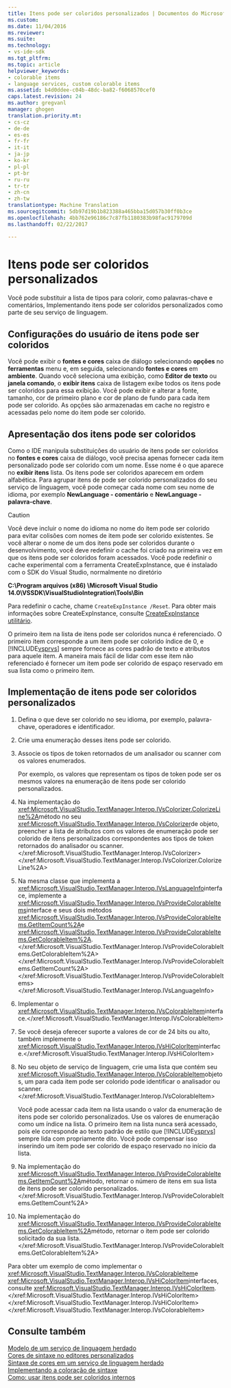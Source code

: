 ```yaml
---
title: Itens pode ser coloridos personalizados | Documentos do Microsoft
ms.custom: 
ms.date: 11/04/2016
ms.reviewer: 
ms.suite: 
ms.technology:
- vs-ide-sdk
ms.tgt_pltfrm: 
ms.topic: article
helpviewer_keywords:
- colorable items
- language services, custom colorable items
ms.assetid: b4d0ddee-c04b-48dc-ba82-f6068570cef0
caps.latest.revision: 24
ms.author: gregvanl
manager: ghogen
translation.priority.mt:
- cs-cz
- de-de
- es-es
- fr-fr
- it-it
- ja-jp
- ko-kr
- pl-pl
- pt-br
- ru-ru
- tr-tr
- zh-cn
- zh-tw
translationtype: Machine Translation
ms.sourcegitcommit: 5db97d19b1b823388a465bba15d057b30ff0b3ce
ms.openlocfilehash: 4bb762e96186c7c87fb1180383b98fac9179709d
ms.lasthandoff: 02/22/2017

---
```

# <a name="custom-colorable-items"></a>Itens pode ser coloridos personalizados
Você pode substituir a lista de tipos para colorir, como palavras-chave e comentários, Implementando itens pode ser coloridos personalizados como parte de seu serviço de linguagem.  
  
## <a name="user-settings-of-colorable-items"></a>Configurações do usuário de itens pode ser coloridos  
 Você pode exibir o **fontes e cores** caixa de diálogo selecionando **opções** no **ferramentas** menu e, em seguida, selecionando **fontes e cores** em **ambiente**. Quando você seleciona uma exibição, como **Editor de texto** ou **janela comando**, o **exibir itens** caixa de listagem exibe todos os itens pode ser coloridos para essa exibição. Você pode exibir e alterar a fonte, tamanho, cor de primeiro plano e cor de plano de fundo para cada item pode ser colorido. As opções são armazenadas em cache no registro e acessadas pelo nome do item pode ser colorido.  
  
## <a name="presentation-of-colorable-items"></a>Apresentação dos itens pode ser coloridos  
 Como o IDE manipula substituições do usuário de itens pode ser coloridos no **fontes e cores** caixa de diálogo, você precisa apenas fornecer cada item personalizado pode ser colorido com um nome. Esse nome é o que aparece no **exibir itens** lista. Os itens pode ser coloridos aparecem em ordem alfabética. Para agrupar itens de pode ser colorido personalizados do seu serviço de linguagem, você pode começar cada nome com seu nome de idioma, por exemplo **NewLanguage - comentário** e **NewLanguage - palavra-chave**.  
  
> [!CAUTION]
>  Você deve incluir o nome do idioma no nome do item pode ser colorido para evitar colisões com nomes de item pode ser colorido existentes. Se você alterar o nome de um dos itens pode ser coloridos durante o desenvolvimento, você deve redefinir o cache foi criado na primeira vez em que os itens pode ser coloridos foram acessados. Você pode redefinir o cache experimental com a ferramenta CreateExpInstance, que é instalado com o SDK do Visual Studio, normalmente no diretório  
>   
>  **C:\Program arquivos (x86) \Microsoft Visual Studio 14.0\VSSDK\VisualStudioIntegration\Tools\Bin**  
>   
>  Para redefinir o cache, chame `CreateExpInstance /Reset`. Para obter mais informações sobre CreateExpInstance, consulte [CreateExpInstance utilitário](../../extensibility/internals/createexpinstance-utility.md).  
  
 O primeiro item na lista de itens pode ser coloridos nunca é referenciado. O primeiro item corresponde a um item pode ser colorido índice de 0, e [!INCLUDE[vsprvs](../../code-quality/includes/vsprvs_md.md)] sempre fornece as cores padrão de texto e atributos para aquele item. A maneira mais fácil de lidar com esse item não referenciado é fornecer um item pode ser colorido de espaço reservado em sua lista como o primeiro item.  
  
## <a name="implementing-custom-colorable-items"></a>Implementação de itens pode ser coloridos personalizados  
  
1.  Defina o que deve ser colorido no seu idioma, por exemplo, palavra-chave, operadores e identificador.  
  
2.  Crie uma enumeração desses itens pode ser colorido.  
  
3.  Associe os tipos de token retornados de um analisador ou scanner com os valores enumerados.  
  
     Por exemplo, os valores que representam os tipos de token pode ser os mesmos valores na enumeração de itens pode ser colorido personalizados.  
  
4.  Na implementação do <xref:Microsoft.VisualStudio.TextManager.Interop.IVsColorizer.ColorizeLine%2A>método no seu <xref:Microsoft.VisualStudio.TextManager.Interop.IVsColorizer>de objeto, preencher a lista de atributos com os valores de enumeração pode ser colorido de itens personalizados correspondentes aos tipos de token retornados do analisador ou scanner.</xref:Microsoft.VisualStudio.TextManager.Interop.IVsColorizer> </xref:Microsoft.VisualStudio.TextManager.Interop.IVsColorizer.ColorizeLine%2A>  
  
5.  Na mesma classe que implementa a <xref:Microsoft.VisualStudio.TextManager.Interop.IVsLanguageInfo>interface, implemente a <xref:Microsoft.VisualStudio.TextManager.Interop.IVsProvideColorableItems>interface e seus dois métodos <xref:Microsoft.VisualStudio.TextManager.Interop.IVsProvideColorableItems.GetItemCount%2A>e <xref:Microsoft.VisualStudio.TextManager.Interop.IVsProvideColorableItems.GetColorableItem%2A>.</xref:Microsoft.VisualStudio.TextManager.Interop.IVsProvideColorableItems.GetColorableItem%2A> </xref:Microsoft.VisualStudio.TextManager.Interop.IVsProvideColorableItems.GetItemCount%2A> </xref:Microsoft.VisualStudio.TextManager.Interop.IVsProvideColorableItems> </xref:Microsoft.VisualStudio.TextManager.Interop.IVsLanguageInfo>  
  
6.  Implementar o <xref:Microsoft.VisualStudio.TextManager.Interop.IVsColorableItem>interface.</xref:Microsoft.VisualStudio.TextManager.Interop.IVsColorableItem>  
  
7.  Se você deseja oferecer suporte a valores de cor de 24 bits ou alto, também implemente o <xref:Microsoft.VisualStudio.TextManager.Interop.IVsHiColorItem>interface.</xref:Microsoft.VisualStudio.TextManager.Interop.IVsHiColorItem>  
  
8.  No seu objeto de serviço de linguagem, crie uma lista que contém seu <xref:Microsoft.VisualStudio.TextManager.Interop.IVsColorableItem>objetos, um para cada item pode ser colorido pode identificar o analisador ou scanner.</xref:Microsoft.VisualStudio.TextManager.Interop.IVsColorableItem>  
  
     Você pode acessar cada item na lista usando o valor da enumeração de itens pode ser colorido personalizados. Use os valores de enumeração como um índice na lista. O primeiro item na lista nunca será acessado, pois ele corresponde ao texto padrão de estilo que [!INCLUDE[vsprvs](../../code-quality/includes/vsprvs_md.md)] sempre lida com propriamente dito. Você pode compensar isso inserindo um item pode ser colorido de espaço reservado no início da lista.  
  
9. Na implementação do <xref:Microsoft.VisualStudio.TextManager.Interop.IVsProvideColorableItems.GetItemCount%2A>método, retornar o número de itens em sua lista de itens pode ser colorido personalizados.</xref:Microsoft.VisualStudio.TextManager.Interop.IVsProvideColorableItems.GetItemCount%2A>  
  
10. Na implementação do <xref:Microsoft.VisualStudio.TextManager.Interop.IVsProvideColorableItems.GetColorableItem%2A>método, retornar o item pode ser colorido solicitado da sua lista.</xref:Microsoft.VisualStudio.TextManager.Interop.IVsProvideColorableItems.GetColorableItem%2A>  
  
 Para obter um exemplo de como implementar o <xref:Microsoft.VisualStudio.TextManager.Interop.IVsColorableItem>e <xref:Microsoft.VisualStudio.TextManager.Interop.IVsHiColorItem>interfaces, consulte <xref:Microsoft.VisualStudio.TextManager.Interop.IVsHiColorItem>.</xref:Microsoft.VisualStudio.TextManager.Interop.IVsHiColorItem> </xref:Microsoft.VisualStudio.TextManager.Interop.IVsHiColorItem> </xref:Microsoft.VisualStudio.TextManager.Interop.IVsColorableItem>  
  
## <a name="see-also"></a>Consulte também  
 [Modelo de um serviço de linguagem herdado](../../extensibility/internals/model-of-a-legacy-language-service.md)   
 [Cores de sintaxe no editores personalizados](../../extensibility/syntax-coloring-in-custom-editors.md)   
 [Sintaxe de cores em um serviço de linguagem herdado](../../extensibility/internals/syntax-coloring-in-a-legacy-language-service.md)   
 [Implementando a coloração de sintaxe](../../extensibility/internals/implementing-syntax-coloring.md)   
 [Como: usar itens pode ser coloridos internos](../../extensibility/internals/how-to-use-built-in-colorable-items.md)
